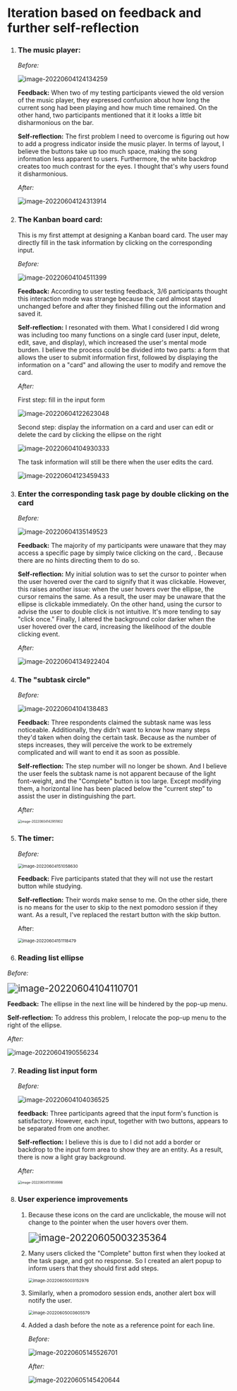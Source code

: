 # Iteration based on feedback and further self-reflection

1. ### **The music player:** 

   *Before:*

   ![image-20220604124134259](.\README.assets\image-20220604124134259.png)

   **Feedback:** When two of my testing participants viewed the old version of the music player, they expressed confusion about how long the current song had been playing and how much time remained. On the other hand, two participants mentioned that it it looks a little bit disharmonious on the bar.

   **Self-reflection:** The first problem I need to overcome is figuring out how to add a progress indicator inside the music player. In terms of layout, I believe the buttons take up too much space, making the song information less apparent to users. Furthermore, the white backdrop creates too much contrast for the eyes. I thought that's why users found it disharmonious.

   *After:*

   ![image-20220604124313914](.\README.assets\image-20220604124313914.png)

   

2. ### **The Kanban board card**: 

   This is my first attempt at designing a Kanban board card. The user may directly fill in the task information by clicking on the corresponding input.

   *Before:* 

   ![image-20220604104511399](.\README.assets\image-20220604104511399.png)

   **Feedback:** According to user testing feedback, 3/6 participants thought this interaction mode was strange because the card almost stayed unchanged before and after they finished filling out the information and saved it.

   **Self-reflection:** I resonated with them. What I considered I did wrong was including too many functions on a single card (user input, delete, edit, save, and display), which increased the user's mental mode burden. I believe the process could be divided into two parts: a form that allows the user to submit information first, followed by displaying the information on a "card" and allowing the user to modify and remove the card.

   

   *After:*

   ​First step: fill in the input form

   ![image-20220604122623048](.\README.assets\image-20220604122623048.png)

   ​Second step: display the information on a card and user can edit or delete the card by clicking the ellipse on the right

   ![image-20220604104930333](.\README.assets\image-20220604104930333.png)

   ​The task information will still be there when the user edits the card.

   ![image-20220604123459433](.\README.assets\image-20220604123459433.png)

3. ### **Enter the corresponding task page by double clicking on the card**

   *Before:*

   ![image-20220604135149523](.\README.assets\image-20220604135149523.png)

   **Feedback:** The majority of my participants were unaware that they may access a specific page by simply twice clicking on the card, . Because there are no hints directing them to do so.

   **Self-reflection:** My initial solution was to set the cursor to pointer when the user hovered over the card to signify that it was clickable. However, this raises another issue: when the user hovers over the ellipse, the cursor remains the same. As a result, the user may be unaware that the ellipse is clickable immediately. On the other hand, using the cursor to advise the user to double click is not intuitive. It's more tending to say "click once." Finally, I altered the background color darker when the user hovered over the card, increasing the likelihood of the double clicking event.

   *After:*

   ![image-20220604134922404](.\README.assets\image-20220604134922404.png)

   

4. ### **The "subtask circle"** 

   *Before:*

   <img src=".\README.assets\image-20220604104138483.png" alt="image-20220604104138483" style="zoom:;" />

   **Feedback:** Three respondents claimed the subtask name was less noticeable. Additionally, they didn't want to know how many steps they'd taken when doing the certain task. Because as the number of steps increases, they will perceive the work to be extremely complicated and will want to end it as soon as possible.

   **Self-reflection:** The step number will no longer be shown. And I believe the user feels the subtask name is not apparent because of the light font-weight, and the "Complete" button is too large. Except modifying them, a horizontal line has been placed below the "current step" to assist the user in distinguishing the part.

   *After:*

   <img src=".\README.assets\image-20220604142951802.png" alt="image-20220604142951802" style="zoom: 50%;" />

5. ### **The timer:**

   *Before:*

   <img src=".\README.assets\image-20220604151058630.png" alt="image-20220604151058630" style="zoom: 67%;" />

   **Feedback:** Five participants stated that they will not use the restart button while studying.

   **Self-reflection:**  Their words make sense to me. On the other side, there is no means for the user to skip to the next pomodoro session if they want. As a result, I've replaced the restart button with the skip button.

   After: 

   <img src=".\README.assets\image-20220604151118479.png" alt="image-20220604151118479" style="zoom: 67%;" />


6. ### **Reading list ellipse**

​*Before:*

<img src=".\README.assets\image-20220604104110701.png" alt="image-20220604104110701" style="zoom:150%;"/>

​**Feedback:** The ellipse in the next line will be hindered by the pop-up menu.

​**Self-reflection:** To address this problem, I relocate the pop-up menu to the right of the ellipse.

*After:* 

![image-20220604190556234](README.assets/image-20220604190556234.png)


7. ### **Reading list input form**

   *Before:*

   <img src=".\README.assets\image-20220604104036525.png" alt="image-20220604104036525"  />

   

   **feedback:** Three participants agreed that the input form's function is satisfactory. However, each input, together with two buttons, appears to be separated from one another.

   **Self-reflection:** I believe this is due to I did not add a border or backdrop to the input form area to show they are an entity. As a result, there is now a light gray background.

   

   *After:* 

   <img src=".\README.assets\image-20220604151858986.png" alt="image-20220604151858986" style="zoom: 50%;" />

   

8. ### **User experience improvements**

   1. Because these icons on the card are unclickable, the mouse will not change to the pointer when the user hovers over them.

      <img src="README.assets/image-20220605003235364.png" alt="image-20220605003235364" style="zoom:150%;" />

   2. Many users clicked the "Complete" button first when they looked at the task page, and got no response. So I created an alert popup to inform users that they should first add steps.

      <img src="README.assets/image-20220605003152976.png" alt="image-20220605003152976" style="zoom: 67%;" />

   3. Similarly, when a promodoro session ends, another alert box will notify the user.

      <img src="README.assets/image-20220605003605579.png" alt="image-20220605003605579" style="zoom: 67%;" />

   4. Added a dash before the note as a reference point for each line.

      *Before:*

      ![image-20220605145526701](README.assets/image-20220605145526701.png)

      *After:* 

      ![image-20220605145420644](README.assets/image-20220605145420644.png)

